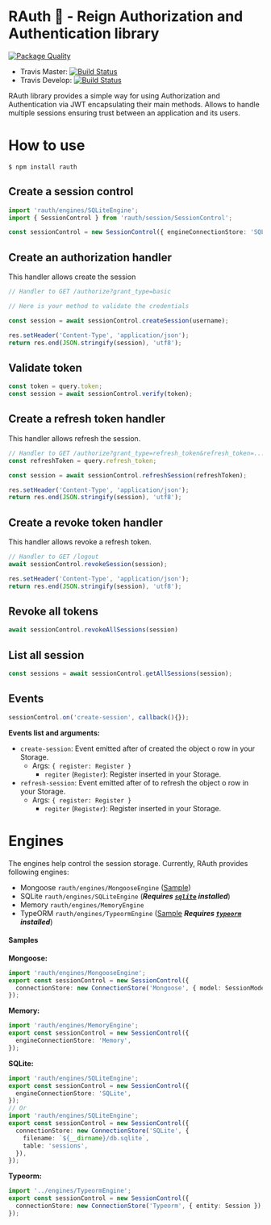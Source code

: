 # RAuth 🔏 - Reign Authorization and Authentication library

[![Package Quality](https://npm.packagequality.com/shield/rauth.svg)](https://packagequality.com/#?package=rauth)

- Travis Master: [![Build Status](https://travis-ci.com/reigndesign/RAuth.svg?branch=master)](https://travis-ci.com/reigndesign/RAuth)
- Travis Develop: [![Build Status](https://travis-ci.com/reigndesign/RAuth.svg?branch=develop)](https://travis-ci.com/reigndesign/RAuth)

RAuth library provides a simple way for using Authorization and Authentication via JWT 
encapsulating their main methods. Allows to handle multiple sessions ensuring trust between 
an application and its users.

# How to use

```shell
$ npm install rauth
```

## Create a session control

```ts
import 'rauth/engines/SQLiteEngine';
import { SessionControl } from 'rauth/session/SessionControl';

const sessionControl = new SessionControl({ engineConnectionStore: 'SQLite' });
```

## Create an authorization handler

This handler allows create the session

```ts
// Handler to GET /authorize?grant_type=basic

// Here is your method to validate the credentials

const session = await sessionControl.createSession(username);

res.setHeader('Content-Type', 'application/json');
return res.end(JSON.stringify(session), 'utf8');
```

## Validate token

```ts
const token = query.token;
const session = await sessionControl.verify(token);
```

## Create a refresh token handler

This handler allows refresh the session.

```ts
// Handler to GET /authorize?grant_type=refresh_token&refresh_token=...
const refreshToken = query.refresh_token;

const session = await sessionControl.refreshSession(refreshToken);

res.setHeader('Content-Type', 'application/json');
return res.end(JSON.stringify(session), 'utf8');
```

## Create a revoke token handler

This handler allows revoke a refresh token.

```ts
// Handler to GET /logout
await sessionControl.revokeSession(session);

res.setHeader('Content-Type', 'application/json');
return res.end(JSON.stringify(session), 'utf8');
```

## Revoke all tokens

```ts
await sessionControl.revokeAllSessions(session)
```

## List all session

```ts
const sessions = await sessionControl.getAllSessions(session);
```

## Events

```ts
sessionControl.on('create-session', callback(){});
```

**Events list and arguments:**
- `create-session`: Event emitted after of created the object o row in your Storage.
  - Args: `{ register: Register }`
    - `regiter` (`Register`): Register inserted in your Storage.
- `refresh-session`: Event emitted after of to refresh the object o row in your Storage.
  - Args: `{ register: Register }`
    - `regiter` (`Register`): Register inserted in your Storage.

# Engines

The engines help control the session storage. Currently, RAuth provides following engines:

- Mongoose `rauth/engines/MongooseEngine` ([Sample](/src/sample/sample-with-mongoose.ts))
- SQLite `rauth/engines/SQLiteEngine` (***Requires [`sqlite`](https://www.npmjs.com/package/sqlite) installed***)
- Memory `rauth/engines/MemoryEngine`
- TypeORM `rauth/engines/TypeormEngine` ([Sample](/src/sample/sample-with-typeorm.ts) ***Requires [`typeorm`](https://www.npmjs.com/package/typeorm) installed***)

#### Samples

**Mongoose:**
```ts
import 'rauth/engines/MongooseEngine';
export const sessionControl = new SessionControl({
  connectionStore: new ConnectionStore('Mongoose', { model: SessionModel }),
});
```

**Memory:**
```ts
import 'rauth/engines/MemoryEngine';
export const sessionControl = new SessionControl({
  engineConnectionStore: 'Memory',
});
```

**SQLite:**
```ts
import 'rauth/engines/SQLiteEngine';
export const sessionControl = new SessionControl({
  engineConnectionStore: 'SQLite',
});
// Or
import 'rauth/engines/SQLiteEngine';
export const sessionControl = new SessionControl({
  connectionStore: new ConnectionStore('SQLite', {
    filename: `${__dirname}/db.sqlite`,
    table: 'sessions',
  }),
});
```

**Typeorm:**
```ts
import '../engines/TypeormEngine';
export const sessionControl = new SessionControl({
  connectionStore: new ConnectionStore('Typeorm', { entity: Session }),
});
```
